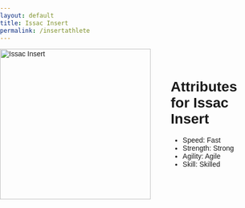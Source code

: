 ```yaml
---
layout: default
title: Issac Insert
permalink: /insertathlete
---
```

<html lang="en">
<head>
    <meta charset="UTF-8">
    <meta name="viewport" content="width=device-width, initial-scale=1.0">
    <title>Issac Insert</title>
    <style>
        body {
            font-family: Arial, sans-serif;
            margin: 0;
            padding: 0;
        }
        #container {
            display: flex;
            justify-content: flex-start;
            align-items: flex-start;
        }
        #image {
            width: 300px; /* Adjust the width as needed */
            height: auto;
            margin-right: 20px;
        }
        #attributes {
            width: 50%; /* Adjust the width as needed */
            padding: 20px;
            box-sizing: border-box;
        }
    </style>
</head>
<body>


<div id="container">
    <img id="image" src="https://github.com/Code-Demons/miniproject/assets/40652645/78f15b09-37f0-441b-b230-3d3663347a38" alt="Issac Insert">
    <div id="attributes">
        <h1>Attributes for Issac Insert</h1>
        <ul>
            <li>Speed: Fast</li>
            <li>Strength: Strong</li>
            <li>Agility: Agile</li>
            <li>Skill: Skilled</li>
        </ul>
    </div>
</div>

</body>
</html>